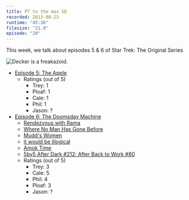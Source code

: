 ```yaml
---
title: PT to the max SD
recorded: 2013-08-23
runtime: "45:36"
filesize: "21.9"
episode: "20"
---
```


This week, we talk about episodes 5 & 6 of Star Trek: The Original Series

![Decker is a freakazoid.](https://treylabs-cdn.nyc3.digitaloceanspaces.com/jawgrind/Jawgrind-Episode-20.jpg)

- [Episode 5: The Apple](<http://en.wikipedia.org/wiki/The_Apple_(Star_Trek:_The_Original_Series)>)
  - Ratings (out of 5)
    - Trey: 1
    - Ploaf: 1
    - Cale: 1
    - Phil: 1
    - Jason: ?
- [Episode 6: The Doomsday Machine](<http://en.wikipedia.org/wiki/The_Doomsday_Machine_(Star_Trek:_The_Original_Series)>)
  - [Rendezvous with Rama](http://en.wikipedia.org/wiki/Rendezvous_with_Rama)
  - [Where No Man Has Gone Before](/6)
  - [Mudd's Women](/7)
  - [it would be illogical](http://mlkshk.com/p/GFU9)
  - [Amok Time](/18)
  - [5by5 After Dark #212: After Back to Work #80](http://5by5.tv/afterdark/212)
  - Ratings (out of 5)
    - Trey: 3
    - Cale: 5
    - Phil: 4
    - Ploaf: 3
    - Jason: ?
